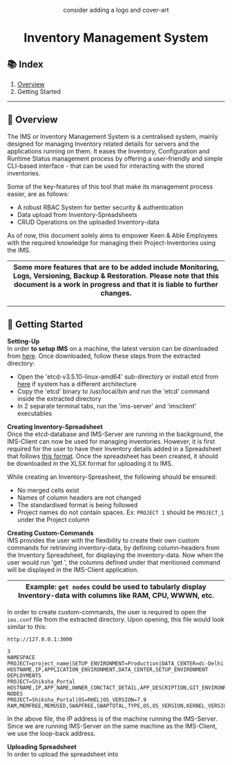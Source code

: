 <div align="center">

consider adding a logo and cover-art

<!-- <h1 align="center"> -->
# Inventory Management System
<!-- </h1> -->

</div>


## **📚 Index**

1. [Overview](#--Overview)
2. Getting Started

_____________________________________________________________________________________


## **🎯 Overview**

The IMS or Inventory Management System is a centralised system, mainly designed for managing Inventory related details for servers and the applications running on them. It eases the Inventory, Configuration and Runtime Status management process by offering a user-friendly and simple CLI-based interface - that can be used for interacting with the stored inventories.

Some of the key-features of this tool that make its management process easier, are as follows:
- A robust RBAC System for better security & authentication
- Data upload from Inventory-Spreadsheets 
- CRUD Operations on the uploaded Inventory-data

As of now, this document solely aims to empower Keen & Able Employees with the required knowledge for managing their Project-Inventories using the IMS. 

<div align="center">
 
| **Some more features that are to be added include Monitoring, Logs, Versioning, Backup & Restoration. Please note that this document is a work in progress and that it is liable to further changes.** |
|----------|
</div>

_____________________________________________________________________________________

<!-- <div align="center"> -->

## 🌱 **Getting Started** 
<!-- </div> -->

**Setting-Up**                                                      
In order **to setup IMS** on a machine, the latest version can be downloaded from [here](). Once downloaded, follow these steps from the extracted directory: 
- Open the 'etcd-v3.5.10-linux-amd64' sub-directory or install etcd from [here](https://etcd.io/docs/v3.4/install/#install-pre-built-binaries) if system has a different architecture
- Copy the 'etcd' binary to /usr/local/bin and run the 'etcd' command inside the extracted directory
- In 2 separate terminal tabs, run the 'ims-server' and 'imsclient' executables 

**Creating Inventory-Spreadsheet**                              
Once the etcd-database and IMS-Server are running in the background, the IMS-Client can now be used for managing inventories. However, it is first required for the user to have their Inventory details added in a Spreadsheet that follows [this format](https://docs.google.com/spreadsheets/d/1uD_DGOMjUwTxNnKYPTUNstaMcq13ON43Eb_JR8EJIVc/edit#gid=0). Once the spreadsheet has been created, it should be downloaded in the XLSX format for uploading it to IMS.

While creating an Inventory-Spreasheet, the following should be ensured:
- No merged cells exist
- Names of column headers are not changed
- The standardised format is being followed
- Project names do not contain spaces. Ex: `PROJECT 1` should be `PROJECT_1` under the Project column

**Creating Custom-Commands**                    
IMS provides the user with the flexibility to create their own custom commands for retrieving inventory-data, by defining column-headers from the Inventory Spreadsheet, for displaying the inventory-data. Now when the user would run 'get <custom command>', the columns defined under that mentioned command will be displayed in the IMS-Client application.

| Example: `get nodes` could be used to tabularly display Inventory-data with columns like RAM, CPU, WWWN, etc. |
|----------|

In order to create custom-commands, the user is required to open the `ims.conf` file from the extracted directory. Upon opening, this file would look similar to this:
```
http://127.0.0.1:3000

3
NAMESPACE
PROJECT=project_name|SETUP_ENVIRONMENT=Production|DATA_CENTER=dc-Delhi
HOSTNAME,IP,APPLICATION_ENVIRONMENT,DATA_CENTER,SETUP_ENVIRONMENT
DEPLOYMENTS
PROJECT=Shiksha_Portal
HOSTNAME,IP,APP_NAME,OWNER_CONCTACT_DETAIL,APP_DESCRIPTION,GIT_ENVIRONMENT,GIT_REPO_URL,HAP>
NODES
PROJECT=Shiksha_Portal|OS=RHEL|OS_VERSION=7.9
RAM,MEMFREE,MEMUSED,SWAPFREE,SWAPTOTAL,TYPE,OS,OS_VERSION,KERNEL_VERSION,DATA_CENTER
```

In the above file, the IP address is of the machine running the IMS-Server. Since we are running IMS-Server on the same machine as the IMS-Client, we use the loop-back address.

**Uploading Spreadsheet**                               
In order to upload the spreadsheet into 
